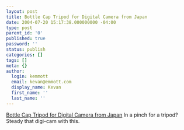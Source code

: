 ```yaml
---
layout: post
title: Bottle Cap Tripod for Digital Camera from Japan
date: 2004-07-20 15:17:38.000000000 -04:00
type: post
parent_id: '0'
published: true
password: ''
status: publish
categories: []
tags: []
meta: {}
author:
  login: kemmott
  email: kevan@emmott.com
  display_name: Kevan
  first_name: ''
  last_name: ''
---
```

<p><a href="http://store.yahoo.com/semsons-inc/botcaptripfo.html">Bottle Cap Tripod for Digital Camera from Japan</a> In a pinch for a tripod? Steady that digi-cam with this.</p>
